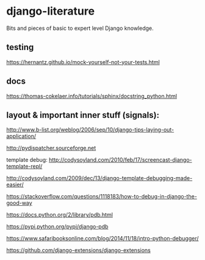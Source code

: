 # django-literature
Bits and pieces of basic to expert level Django knowledge.

## testing
https://hernantz.github.io/mock-yourself-not-your-tests.html

## docs
https://thomas-cokelaer.info/tutorials/sphinx/docstring_python.html

## layout & important inner stuff (signals):
http://www.b-list.org/weblog/2006/sep/10/django-tips-laying-out-application/

http://pydispatcher.sourceforge.net

template debug:
http://codysoyland.com/2010/feb/17/screencast-django-template-repl/

http://codysoyland.com/2009/dec/13/django-template-debugging-made-easier/

https://stackoverflow.com/questions/1118183/how-to-debug-in-django-the-good-way

https://docs.python.org/2/library/pdb.html

https://pypi.python.org/pypi/django-pdb

https://www.safaribooksonline.com/blog/2014/11/18/intro-python-debugger/

https://github.com/django-extensions/django-extensions

